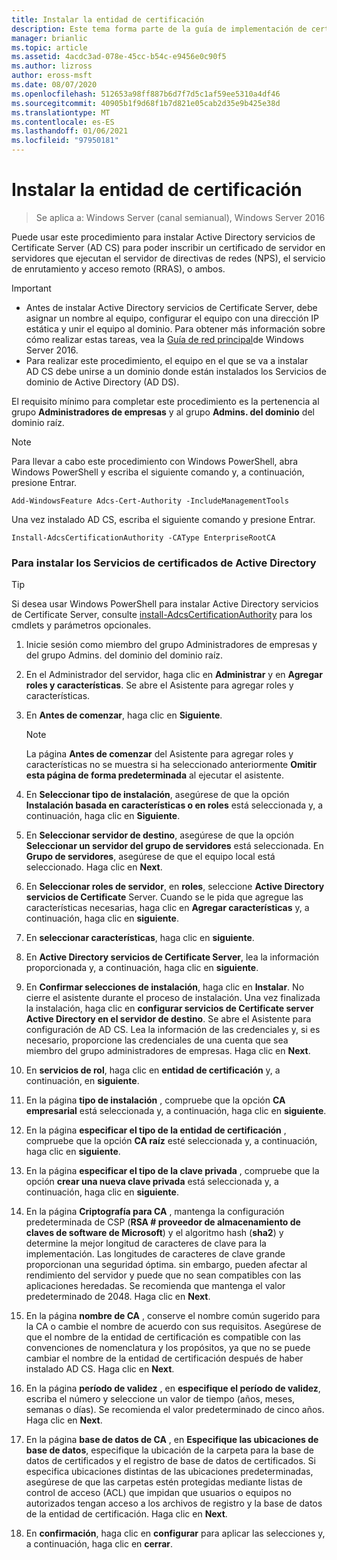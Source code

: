 ```yaml
---
title: Instalar la entidad de certificación
description: Este tema forma parte de la guía de implementación de certificados de servidor para las implementaciones cableadas e inalámbricas de 802.1 X
manager: brianlic
ms.topic: article
ms.assetid: 4acdc3ad-078e-45cc-b54c-e9456e0c90f5
ms.author: lizross
author: eross-msft
ms.date: 08/07/2020
ms.openlocfilehash: 512653a98ff887b6d7f7d5c1af59ee5310a4df46
ms.sourcegitcommit: 40905b1f9d68f1b7d821e05cab2d35e9b425e38d
ms.translationtype: MT
ms.contentlocale: es-ES
ms.lasthandoff: 01/06/2021
ms.locfileid: "97950181"
---
```

# <a name="install-the-certification-authority"></a>Instalar la entidad de certificación

>Se aplica a: Windows Server (canal semianual), Windows Server 2016

Puede usar este procedimiento para instalar Active Directory servicios de Certificate Server (AD CS) para poder inscribir un certificado de servidor en servidores que ejecutan el servidor de directivas de redes (NPS), el servicio de enrutamiento y acceso remoto (RRAS), o ambos.

> [!IMPORTANT]
> -   Antes de instalar Active Directory servicios de Certificate Server, debe asignar un nombre al equipo, configurar el equipo con una dirección IP estática y unir el equipo al dominio. Para obtener más información sobre cómo realizar estas tareas, vea la [Guía de red principal](../../core-network-guide.md)de Windows Server 2016.
> -   Para realizar este procedimiento, el equipo en el que se va a instalar AD CS debe unirse a un dominio donde están instalados los Servicios de dominio de Active Directory (AD DS).

El requisito mínimo para completar este procedimiento es la pertenencia al grupo **Administradores de empresas** y al grupo **Admins. del dominio** del dominio raíz.

> [!NOTE]
> Para llevar a cabo este procedimiento con Windows PowerShell, abra Windows PowerShell y escriba el siguiente comando y, a continuación, presione Entrar.
>
> `Add-WindowsFeature Adcs-Cert-Authority -IncludeManagementTools`
>
> Una vez instalado AD CS, escriba el siguiente comando y presione Entrar.
>
> `Install-AdcsCertificationAuthority -CAType EnterpriseRootCA`

### <a name="to-install-active-directory-certificate-services"></a>Para instalar los Servicios de certificados de Active Directory

> [!TIP]
> Si desea usar Windows PowerShell para instalar Active Directory servicios de Certificate Server, consulte [install-AdcsCertificationAuthority](/powershell/module/adcsdeployment/install-adcscertificationauthority) para los cmdlets y parámetros opcionales.

1.  Inicie sesión como miembro del grupo Administradores de empresas y del grupo Admins. del dominio del dominio raíz.

2.  En el Administrador del servidor, haga clic en **Administrar** y en **Agregar roles y características**. Se abre el Asistente para agregar roles y características.

3.  En **Antes de comenzar**, haga clic en **Siguiente**.

    > [!NOTE]
    > La página **Antes de comenzar** del Asistente para agregar roles y características no se muestra si ha seleccionado anteriormente **Omitir esta página de forma predeterminada** al ejecutar el asistente.

4.  En **Seleccionar tipo de instalación**, asegúrese de que la opción **Instalación basada en características o en roles** está seleccionada y, a continuación, haga clic en **Siguiente**.

5.  En **Seleccionar servidor de destino**, asegúrese de que la opción **Seleccionar un servidor del grupo de servidores** está seleccionada. En **Grupo de servidores**, asegúrese de que el equipo local está seleccionado. Haga clic en **Next**.

6.  En **Seleccionar roles de servidor**, en **roles**, seleccione **Active Directory servicios de Certificate** Server. Cuando se le pida que agregue las características necesarias, haga clic en **Agregar características** y, a continuación, haga clic en **siguiente**.

7.  En **seleccionar características**, haga clic en **siguiente**.

8.  En **Active Directory servicios de Certificate Server**, lea la información proporcionada y, a continuación, haga clic en **siguiente**.

9. En **Confirmar selecciones de instalación**, haga clic en **Instalar**. No cierre el asistente durante el proceso de instalación. Una vez finalizada la instalación, haga clic en **configurar servicios de Certificate server Active Directory en el servidor de destino**. Se abre el Asistente para configuración de AD CS. Lea la información de las credenciales y, si es necesario, proporcione las credenciales de una cuenta que sea miembro del grupo administradores de empresas. Haga clic en **Next**.

10. En **servicios de rol**, haga clic en **entidad de certificación** y, a continuación, en **siguiente**.

11. En la página **tipo de instalación** , compruebe que la opción **CA empresarial** está seleccionada y, a continuación, haga clic en **siguiente**.

12. En la página **especificar el tipo de la entidad de certificación** , compruebe que la opción **CA raíz** esté seleccionada y, a continuación, haga clic en **siguiente**.

13. En la página **especificar el tipo de la clave privada** , compruebe que la opción **crear una nueva clave privada** está seleccionada y, a continuación, haga clic en **siguiente**.

14. En la página **Criptografía para CA** , mantenga la configuración predeterminada de CSP (**RSA # proveedor de almacenamiento de claves de software de Microsoft**) y el algoritmo hash (**sha2**) y determine la mejor longitud de caracteres de clave para la implementación. Las longitudes de caracteres de clave grande proporcionan una seguridad óptima. sin embargo, pueden afectar al rendimiento del servidor y puede que no sean compatibles con las aplicaciones heredadas. Se recomienda que mantenga el valor predeterminado de 2048. Haga clic en **Next**.

15. En la página **nombre de CA** , conserve el nombre común sugerido para la CA o cambie el nombre de acuerdo con sus requisitos. Asegúrese de que el nombre de la entidad de certificación es compatible con las convenciones de nomenclatura y los propósitos, ya que no se puede cambiar el nombre de la entidad de certificación después de haber instalado AD CS. Haga clic en **Next**.

16. En la página **período de validez** , en **especifique el período de validez**, escriba el número y seleccione un valor de tiempo (años, meses, semanas o días). Se recomienda el valor predeterminado de cinco años. Haga clic en **Next**.

17. En la página **base de datos de CA** , en **Especifique las ubicaciones de base de datos**, especifique la ubicación de la carpeta para la base de datos de certificados y el registro de base de datos de certificados. Si especifica ubicaciones distintas de las ubicaciones predeterminadas, asegúrese de que las carpetas estén protegidas mediante listas de control de acceso (ACL) que impidan que usuarios o equipos no autorizados tengan acceso a los archivos de registro y la base de datos de la entidad de certificación. Haga clic en **Next**.

18. En **confirmación**, haga clic en **configurar** para aplicar las selecciones y, a continuación, haga clic en **cerrar**.
